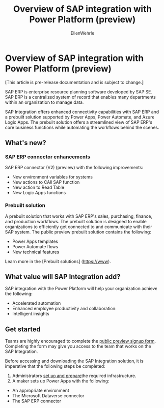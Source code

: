 ﻿---
title: Overview of SAP integration with Power Platform (preview)
description: Learn about the SAP integration with Power Platform, and the capabilities of the SAP connector working with Power Automate.
services: ''
suite: flow
documentationcenter: na
author: EllenWehrle
manager: jongilman
editor: ''
tags: ''
ms.devlang: na
ms.subservice: cloud-flow
ms.topic: article
ms.tgt_pltfrm: na
ms.workload: na
ms.date: 09/19/2022
ms.author: ellenwehrle
search.app: 
  - Flow
search.audienceType: 
  - flowmaker
  - enduser
---

# Overview of SAP integration with Power Platform (preview)

[This article is pre-release documentation and is subject to change.]

SAP ERP is enterprise resource planning software developed by SAP SE. SAP ERP is a centralized system of record that enables many departments within an organization to manage data.

 SAP Integration offers enhanced connectivity capabilities with SAP ERP and a prebuilt solution supported by Power Apps, Power Automate, and Azure Logic Apps. The prebuilt solution offers a streamlined view of SAP ERP's core business functions while automating the workflows behind the scenes.

## What's new?

### SAP ERP connector enhancements

SAP ERP connector (V2) (preview) with the following improvements:

- New environment variables for systems
- New actions to CAll SAP function
- New action to Read Table
- New Logic Apps functions

### Prebuilt solution

A prebuilt solution that works with SAP ERP's sales, purchasing, finance, and production workflows. The prebuilt solution is designed to enable organizations to efficiently get connected to and communicate with their SAP system. The public preview prebuilt solution contains the following:

- Power Apps templates
- Power Automate flows
- New technical features

Learn more in the [Prebuilt solutions] (<https://www>).

## What value will SAP Integration add?

SAP integration with the Power Platform will help your organization achieve the following:

- Accelerated automation
- Enhanced employee productivity and collaboration
- Intelligent insights

## Get started

Teams are highly encouraged to complete the [public preview signup form](<https://aka.ms/PowerAutomate-SAPIntegration-Signup>). Completing the form may give you access to the team that works on the SAP Integration.

Before accessing and downloading the SAP Integration solution, it is imperative that the following steps be completed:

1. Administrators [set up and prepare](set-up-prepare.md)the required infrastructure.
2. A maker sets up Power Apps with the following:  

- An appropriate environment 
- The Microsoft Dataverse connector
- The SAP ERP connector
